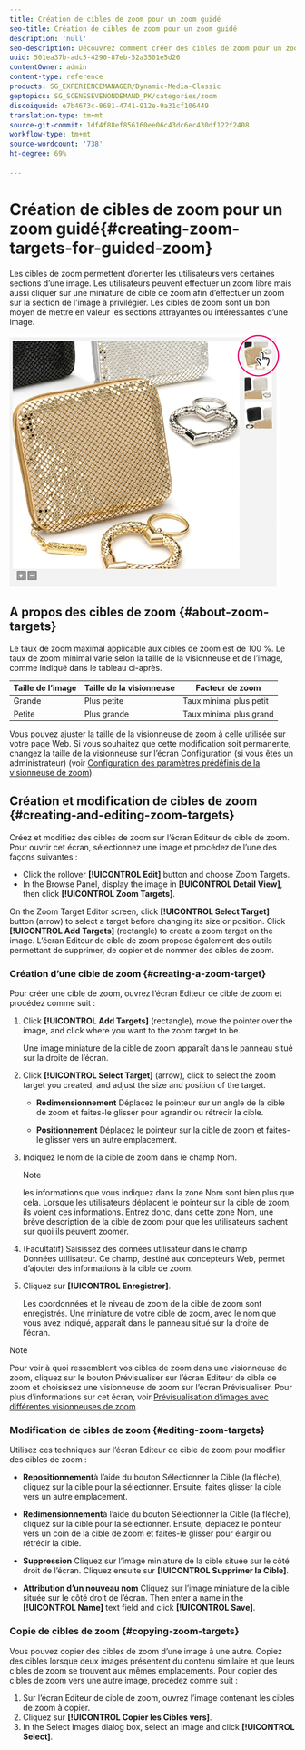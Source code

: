 ```yaml
---
title: Création de cibles de zoom pour un zoom guidé
seo-title: Création de cibles de zoom pour un zoom guidé
description: 'null'
seo-description: Découvrez comment créer des cibles de zoom pour un zoom guidé.
uuid: 501ea37b-adc5-4290-87eb-52a3501e5d26
contentOwner: admin
content-type: reference
products: SG_EXPERIENCEMANAGER/Dynamic-Media-Classic
geptopics: SG_SCENESEVENONDEMAND_PK/categories/zoom
discoiquuid: e7b4673c-8681-4741-912e-9a31cf106449
translation-type: tm+mt
source-git-commit: 1df4f88ef856160ee06c43dc6ec430df122f2408
workflow-type: tm+mt
source-wordcount: '738'
ht-degree: 69%

---
```



# Création de cibles de zoom pour un zoom guidé{#creating-zoom-targets-for-guided-zoom}

Les cibles de zoom permettent d’orienter les utilisateurs vers certaines sections d’une image. Les utilisateurs peuvent effectuer un zoom libre mais aussi cliquer sur une miniature de cible de zoom afin d’effectuer un zoom sur la section de l’image à privilégier. Les cibles de zoom sont un bon moyen de mettre en valeur les sections attrayantes ou intéressantes d’une image.

![Création de cibles de zoom pour un zoom guidé](/help/assets/zo_guided_zoom.png)

## A propos des cibles de zoom {#about-zoom-targets}

Le taux de zoom maximal applicable aux cibles de zoom est de 100 %. Le taux de zoom minimal varie selon la taille de la visionneuse et de l’image, comme indiqué dans le tableau ci-après.

| Taille de l’image | Taille de la visionneuse | Facteur de zoom |
|--- |--- |--- |
| Grande | Plus petite | Taux minimal plus petit |
| Petite | Plus grande | Taux minimal plus grand |

Vous pouvez ajuster la taille de la visionneuse de zoom à celle utilisée sur votre page Web. Si vous souhaitez que cette modification soit permanente, changez la taille de la visionneuse sur l’écran Configuration (si vous êtes un administrateur) (voir [Configuration des paramètres prédéfinis de la visionneuse de zoom](setting-zoom-viewer-presets.md#setting_up_zoom_viewer_presets)).

## Création et modification de cibles de zoom {#creating-and-editing-zoom-targets}

Créez et modifiez des cibles de zoom sur l’écran Editeur de cible de zoom. Pour ouvrir cet écran, sélectionnez une image et procédez de l’une des façons suivantes :

* Click the rollover **[!UICONTROL Edit]** button and choose Zoom Targets.
* In the Browse Panel, display the image in **[!UICONTROL Detail View]**, then click **[!UICONTROL Zoom Targets]**.

On the Zoom Target Editor screen, click **[!UICONTROL Select Target]** button (arrow) to select a target before changing its size or position. Click **[!UICONTROL Add Targets]** (rectangle) to create a zoom target on the image. L’écran Editeur de cible de zoom propose également des outils permettant de supprimer, de copier et de nommer des cibles de zoom.

### Création d’une cible de zoom {#creating-a-zoom-target}

Pour créer une cible de zoom, ouvrez l’écran Editeur de cible de zoom et procédez comme suit :

1. Click **[!UICONTROL Add Targets]** (rectangle), move the pointer over the image, and click where you want to the zoom target to be.

   Une image miniature de la cible de zoom apparaît dans le panneau situé sur la droite de l’écran.

1. Click **[!UICONTROL Select Target]** (arrow), click to select the zoom target you created, and adjust the size and position of the target.

   * **Redimensionnement** Déplacez le pointeur sur un angle de la cible de zoom et faites-le glisser pour agrandir ou rétrécir la cible.

   * **Positionnement** Déplacez le pointeur sur la cible de zoom et faites-le glisser vers un autre emplacement.

1. Indiquez le nom de la cible de zoom dans le champ Nom. 

   >[!NOTE]
   >
   >les informations que vous indiquez dans la zone Nom sont bien plus que cela. Lorsque les utilisateurs déplacent le pointeur sur la cible de zoom, ils voient ces informations. Entrez donc, dans cette zone Nom, une brève description de la cible de zoom pour que les utilisateurs sachent sur quoi ils peuvent zoomer.

1. (Facultatif) Saisissez des données utilisateur dans le champ Données utilisateur. Ce champ, destiné aux concepteurs Web, permet d’ajouter des informations à la cible de zoom.
1. Cliquez sur **[!UICONTROL Enregistrer]**.

   Les coordonnées et le niveau de zoom de la cible de zoom sont enregistrés. Une miniature de votre cible de zoom, avec le nom que vous avez indiqué, apparaît dans le panneau situé sur la droite de l’écran.

>[!NOTE]
>
>Pour voir à quoi ressemblent vos cibles de zoom dans une visionneuse de zoom, cliquez sur le bouton Prévisualiser sur l’écran Editeur de cible de zoom et choisissez une visionneuse de zoom sur l’écran Prévisualiser. Pour plus d’informations sur cet écran, voir [Prévisualisation d’images avec différentes visionneuses de zoom](previewing-image-assets-different-zoom.md#previewing_image_assets_with_different_zoom_viewers).

### Modification de cibles de zoom {#editing-zoom-targets}

Utilisez ces techniques sur l’écran Editeur de cible de zoom pour modifier des cibles de zoom :

* **Repositionnement**&#x200B;à l’aide du bouton Sélectionner la Cible (la flèche), cliquez sur la cible pour la sélectionner. Ensuite, faites glisser la cible vers un autre emplacement.

* **Redimensionnement**&#x200B;à l’aide du bouton Sélectionner la Cible (la flèche), cliquez sur la cible pour la sélectionner. Ensuite, déplacez le pointeur vers un coin de la cible de zoom et faites-le glisser pour élargir ou rétrécir la cible.

* **Suppression** Cliquez sur l’image miniature de la cible située sur le côté droit de l’écran. Cliquez ensuite sur **[!UICONTROL Supprimer la Cible]**.

* **Attribution d’un nouveau nom** Cliquez sur l’image miniature de la cible située sur le côté droit de l’écran. Then enter a name in the **[!UICONTROL Name]** text field and click **[!UICONTROL Save]**.

### Copie de cibles de zoom {#copying-zoom-targets}

Vous pouvez copier des cibles de zoom d’une image à une autre. Copiez des cibles lorsque deux images présentent du contenu similaire et que leurs cibles de zoom se trouvent aux mêmes emplacements. Pour copier des cibles de zoom vers une autre image, procédez comme suit :

1. Sur l’écran Editeur de cible de zoom, ouvrez l’image contenant les cibles de zoom à copier.
1. Cliquez sur **[!UICONTROL Copier les Cibles vers]**.
1. In the Select Images dialog box, select an image and click **[!UICONTROL Select]**.

